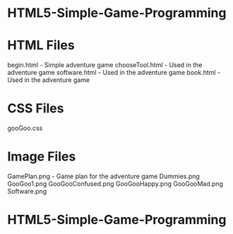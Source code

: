 # HTML5-Simple-Game-Programming

# HTML Files
begin.html - Simple adventure game
chooseTool.html - Used in the adventure game
software.html -  Used in the adventure game
book.html - Used in the adventure game

# CSS Files
gooGoo.css

# Image Files
GamePlan.png - Game plan for the adventure game
Dummies.png
GooGoo1.png
GooGooConfused.png
GooGooHappy.png
GooGooMad.png
Software.png
# HTML5-Simple-Game-Programming
